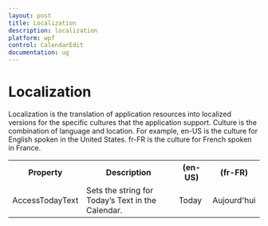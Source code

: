 ```yaml
---
layout: post
title: Localization
description: localization
platform: wpf
control: CalendarEdit
documentation: ug
---
```


# Localization

Localization is the translation of application resources into localized versions for the specific cultures that the application support. Culture is the combination of language and location. For example, en-US is the culture for English spoken in the United States. fr-FR is the culture for French spoken in France. 

<table>
<tr>
<th>
Property</th><th>
Description</th><th>
(en-US)</th><th>
(fr-FR)</th></tr>
<tr>
<td>
AccessTodayText</td><td>
Sets the string for Today’s Text in the Calendar.</td><td>
Today</td><td>
Aujourd'hui</td></tr>
</table>






